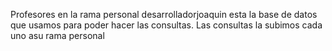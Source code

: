 Profesores en la rama personal desarrolladorjoaquin esta la base de datos que usamos para poder hacer las consultas.
Las consultas la subimos cada uno asu rama personal 
